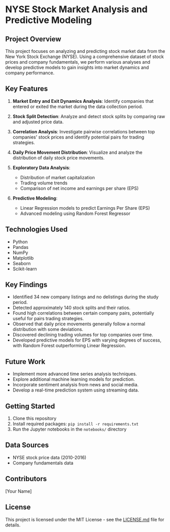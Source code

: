 # NYSE Stock Market Analysis and Predictive Modeling

## Project Overview

This project focuses on analyzing and predicting stock market data from the New York Stock Exchange (NYSE). Using a comprehensive dataset of stock prices and company fundamentals, we perform various analyses and develop predictive models to gain insights into market dynamics and company performance.

## Key Features

1. **Market Entry and Exit Dynamics Analysis**: Identify companies that entered or exited the market during the data collection period.

2. **Stock Split Detection**: Analyze and detect stock splits by comparing raw and adjusted price data.

3. **Correlation Analysis**: Investigate pairwise correlations between top companies' stock prices and identify potential pairs for trading strategies.

4. **Daily Price Movement Distribution**: Visualize and analyze the distribution of daily stock price movements.

5. **Exploratory Data Analysis**: 
   - Distribution of market capitalization
   - Trading volume trends
   - Comparison of net income and earnings per share (EPS)

6. **Predictive Modeling**: 
   - Linear Regression models to predict Earnings Per Share (EPS)
   - Advanced modeling using Random Forest Regressor

## Technologies Used

- Python
- Pandas
- NumPy
- Matplotlib
- Seaborn
- Scikit-learn

## Key Findings

- Identified 34 new company listings and no delistings during the study period.
- Detected approximately 140 stock splits and their ratios.
- Found high correlations between certain company pairs, potentially useful for pairs trading strategies.
- Observed that daily price movements generally follow a normal distribution with some deviations.
- Discovered declining trading volumes for top companies over time.
- Developed predictive models for EPS with varying degrees of success, with Random Forest outperforming Linear Regression.

## Future Work

- Implement more advanced time series analysis techniques.
- Explore additional machine learning models for prediction.
- Incorporate sentiment analysis from news and social media.
- Develop a real-time prediction system using streaming data.

## Getting Started

1. Clone this repository
2. Install required packages: `pip install -r requirements.txt`
3. Run the Jupyter notebooks in the `notebooks/` directory

## Data Sources

- NYSE stock price data (2010-2016)
- Company fundamentals data

## Contributors

[Your Name]

## License

This project is licensed under the MIT License - see the [LICENSE.md](LICENSE.md) file for details.
